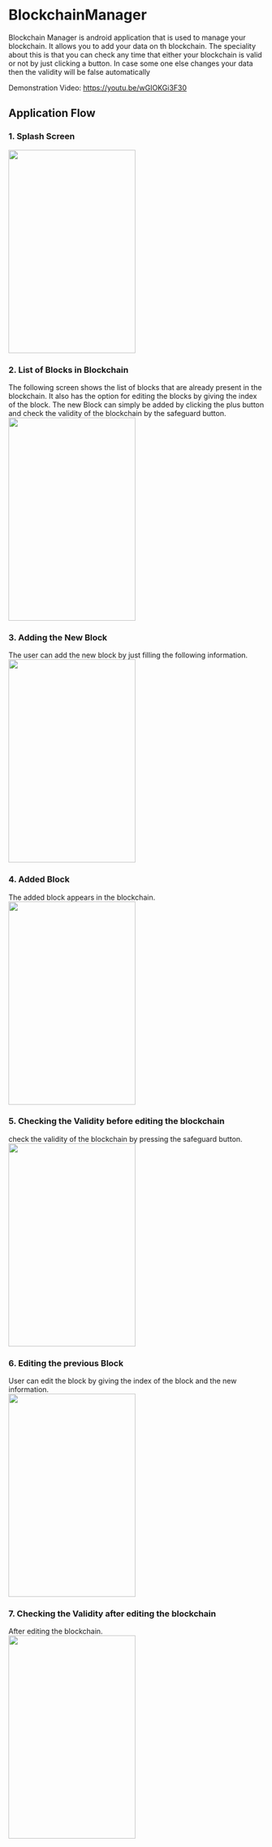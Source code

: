 # BlockchainManager
Blockchain Manager is android application that is used to manage your blockchain. It allows you to add your data on th blockchain. The speciality about this is that you can check any time that either your blockchain is valid or not by just clicking a button. In case some one else changes your data then the validity will be false automatically

Demonstration Video: https://youtu.be/wGIOKGi3F30

## Application Flow

### 1. Splash Screen 
<img src="https://user-images.githubusercontent.com/34195406/130229246-f242ea43-829a-45da-b441-8aa150232d07.png" width="250" height="400">

### 2. List of Blocks in Blockchain
The following screen shows the list of blocks that are already present in the blockchain. It also has the option for editing the blocks by giving the index of the block.
The new Block can simply be added by clicking the plus button and check the validity of the blockchain by the safeguard button.<br />
<img src="https://user-images.githubusercontent.com/34195406/130229410-b4af5f22-1c33-436e-86fd-f4e5a1e211aa.png" width="250" height="400">

### 3. Adding the New Block
The user can add the new block by just filling the following information.<br />
<img src="https://user-images.githubusercontent.com/34195406/130229572-e6ad18bf-f7b5-4ed4-aba2-af27f735e6ca.png" width="250" height="400">

### 4. Added Block
The added block appears in the blockchain.<br />
<img src="https://user-images.githubusercontent.com/34195406/130229880-d3d91f3e-4bd7-4a03-be5f-5256ac6bab28.png" width="250" height="400">

### 5. Checking the Validity before editing the blockchain
check the validity of the blockchain by pressing the safeguard button.<br />
<img src="https://user-images.githubusercontent.com/34195406/130230217-69a3b95a-b9bc-44fb-8764-df9a5ebf6c45.png" width="250" height="400">
                                                                                                                                        
### 6. Editing the previous Block
User can edit the block by giving the index of the block and the new information.<br />
<img src="https://user-images.githubusercontent.com/34195406/130230092-4d06e527-3015-4df7-926b-4c3c4f6f8077.png" width="250" height="400">

### 7. Checking the Validity after editing the blockchain
After editing the blockchain.<br />
<img src="https://user-images.githubusercontent.com/34195406/130230404-3e8ecff6-af15-4729-8293-e83d1e402c66.png" width="250" height="400">

